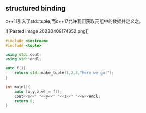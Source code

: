 ## structured binding

c++11引入了std::tuple,而c++17允许我们获取元组中的数据并定义之。

![[Pasted image 20230409174352.png]]

```cpp
#include <iostream> 
#include <tuple> 

using std::cout;
using std::endl;

auto f(){
	return std::make_tuple(1,2,3,"here we go!");
}

int main(){
	auto [x,y,z,w] = f();
	cout<<x<<" "<<y<<" "<<z<<" "<<w<<endl;
	return 0;
}
```

